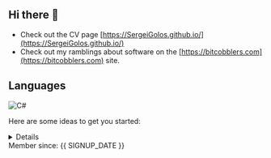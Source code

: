 ## Hi there 👋

- Check out the CV page [https://SergeiGolos.github.io/](https://SergeiGolos.github.io/)
- Check out my ramblings about software on the [https://bitcobblers.com](https://bitcobblers.com) site.

## Languages

![C#](https://img.shields.io/badge/c%23-%23239120.svg?style=for-the-badge&logo=csharp&logoColor=white)

Here are some ideas to get you started:
<details>
    <sumamry>ClickMe</summary>

- 🔭 I’m currently working on ...
- 🌱 I’m currently learning ...
- 👯 I’m looking to collaborate on ...
- 🤔 I’m looking for help with ...
- 💬 Ask me about ...
- 📫 How to reach me: ...
- 😄 Pronouns: ...
- ⚡ Fun fact: ...

</details>
Member since: {{ SIGNUP_DATE }}
